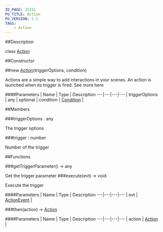 ```yaml
---
ID_PAGE: 25151
PG_TITLE: Action
PG_VERSION: 2.1
TAGS:
    - Action
---
```

##Description

class [Action](/classes/2.2-alpha/Action)



##Constructor

##new [Action](/classes/2.2-alpha/Action)(triggerOptions, condition)

Actions are a simple way to add interactions in your scenes. An action is launched when its trigger is fired.
See more here

####Parameters
 | Name | Type | Description
---|---|---|---
 | triggerOptions | any | 
optional | condition | [Condition](/classes/2.2-alpha/Condition) | 

##Members

###triggerOptions : any

The trigger options

###trigger : number

Number of the trigger

##Functions

###getTriggerParameter() &rarr; any

Get the trigger parameter
###execute(evt) &rarr; void

Execute the trigger

####Parameters
 | Name | Type | Description
---|---|---|---
 | evt | [ActionEvent](/classes/2.2-alpha/ActionEvent) | 

###then(action) &rarr; [Action](/classes/2.2-alpha/Action)



####Parameters
 | Name | Type | Description
---|---|---|---
 | action | [Action](/classes/2.2-alpha/Action) | 

